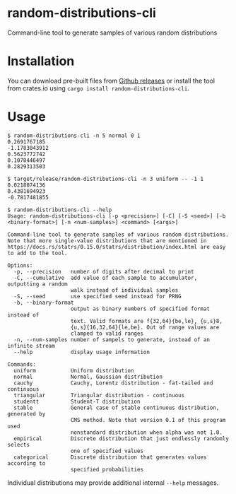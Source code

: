 # random-distributions-cli
Command-line tool to generate samples of various random distributions

# Installation

You can download pre-built files from [Github releases](https://github.com/vi/random-distributions-cli/releases) or install the tool from crates.io using `cargo install random-distributions-cli`.


# Usage

```
$ random-distributions-cli -n 5 normal 0 1
0.2691767185
-1.1783043912
0.5623772742
0.1078446497
0.2829313503

$ target/release/random-distributions-cli -n 3 uniform -- -1 1
0.0218074136
0.4381694923
-0.7817481855

$ random-distributions-cli --help
Usage: random-distributions-cli [-p <precision>] [-C] [-S <seed>] [-b <binary-format>] [-n <num-samples>] <command> [<args>]

Command-line tool to generate samples of various random distributions. Note that more single-value distributions that are mentioned in https://docs.rs/statrs/0.15.0/statrs/distribution/index.html are easy to add to the tool.

Options:
  -p, --precision   number of digits after decimal to print
  -C, --cumulative  add value of each sample to accumulator, outputting a random
                    walk instead of individual samples
  -S, --seed        use specified seed instead for PRNG
  -b, --binary-format
                    output as binary numbers of specified format instead of
                    text. Valid formats are f{32,64}{be,le}, {u,s}8,
                    {u,s}{16,32,64}{le,be}. Out of range values are
                    clamped to valid ranges
  -n, --num-samples number of sampels to generate, instead of an infinite stream
  --help            display usage information

Commands:
  uniform           Uniform distribution
  normal            Normal, Gaussian distribution
  cauchy            Cauchy, Lorentz distribution - fat-tailed and continuous
  triangular        Triangular distribution - continuous
  studentt          Student-T distribution
  stable            General case of stable continuous distribution, generated by
                    CMS method. Note that version 0.1 of this program used
                    nonstandard distribution when alpha was not 1.0.
  empirical         Discrete distribution that just endlessly randomly selects
                    one of specified values
  categorical       Discrete distribution that generates values according to
                    specified probabilities
```

Individual distributions may provide additional internal `--help` messages.
